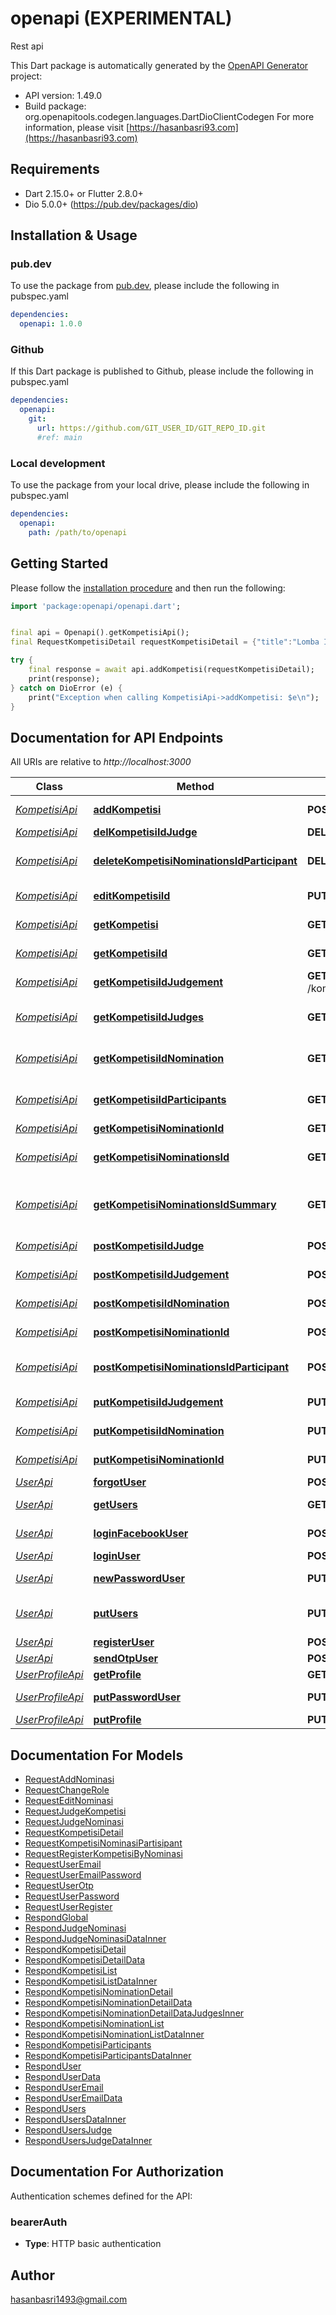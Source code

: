 # openapi (EXPERIMENTAL)
Rest api

This Dart package is automatically generated by the [OpenAPI Generator](https://openapi-generator.tech) project:

- API version: 1.49.0
- Build package: org.openapitools.codegen.languages.DartDioClientCodegen
For more information, please visit [https://hasanbasri93.com](https://hasanbasri93.com)

## Requirements

* Dart 2.15.0+ or Flutter 2.8.0+
* Dio 5.0.0+ (https://pub.dev/packages/dio)

## Installation & Usage

### pub.dev
To use the package from [pub.dev](https://pub.dev), please include the following in pubspec.yaml
```yaml
dependencies:
  openapi: 1.0.0
```

### Github
If this Dart package is published to Github, please include the following in pubspec.yaml
```yaml
dependencies:
  openapi:
    git:
      url: https://github.com/GIT_USER_ID/GIT_REPO_ID.git
      #ref: main
```

### Local development
To use the package from your local drive, please include the following in pubspec.yaml
```yaml
dependencies:
  openapi:
    path: /path/to/openapi
```

## Getting Started

Please follow the [installation procedure](#installation--usage) and then run the following:

```dart
import 'package:openapi/openapi.dart';


final api = Openapi().getKompetisiApi();
final RequestKompetisiDetail requestKompetisiDetail = {"title":"Lomba Ikan Flowerhorn","place":"Aeon Mall Sentul City","notes":"Lorep impusmmm","address":"Jl. Ir. H. Djuamda No. 78 Sentul City Bogor Indonesia 16810","link_maps":"https://goo.gl/maps/a6ETqYvtAMjqyYYC7","date":"yyyy-MM-ddTHH:mm:ss","phone_number":"6565457986241"}; // RequestKompetisiDetail | 

try {
    final response = await api.addKompetisi(requestKompetisiDetail);
    print(response);
} catch on DioError (e) {
    print("Exception when calling KompetisiApi->addKompetisi: $e\n");
}

```

## Documentation for API Endpoints

All URIs are relative to *http://localhost:3000*

Class | Method | HTTP request | Description
------------ | ------------- | ------------- | -------------
[*KompetisiApi*](doc/KompetisiApi.md) | [**addKompetisi**](doc/KompetisiApi.md#addkompetisi) | **POST** /kompetisi | Tambah kompetisi
[*KompetisiApi*](doc/KompetisiApi.md) | [**delKompetisiIdJudge**](doc/KompetisiApi.md#delkompetisiidjudge) | **DELETE** /kompetisi/{komId}/judge | Delete Juri
[*KompetisiApi*](doc/KompetisiApi.md) | [**deleteKompetisiNominationsIdParticipant**](doc/KompetisiApi.md#deletekompetisinominationsidparticipant) | **DELETE** /kompetisi/{komId}/nomination/{nomId} | Hapuskan peserta ke nominasi
[*KompetisiApi*](doc/KompetisiApi.md) | [**editKompetisiId**](doc/KompetisiApi.md#editkompetisiid) | **PUT** /kompetisi/{komId} | Sunting kompetisi
[*KompetisiApi*](doc/KompetisiApi.md) | [**getKompetisi**](doc/KompetisiApi.md#getkompetisi) | **GET** /kompetisi | Daftar Kompesiti
[*KompetisiApi*](doc/KompetisiApi.md) | [**getKompetisiId**](doc/KompetisiApi.md#getkompetisiid) | **GET** /kompetisi/{komId} | Kompesiti per ID
[*KompetisiApi*](doc/KompetisiApi.md) | [**getKompetisiIdJudgement**](doc/KompetisiApi.md#getkompetisiidjudgement) | **GET** /kompetisi/{komId}/nomination/{nomId}/judgement/{judgeId} | Ambil Nilai Penjurian
[*KompetisiApi*](doc/KompetisiApi.md) | [**getKompetisiIdJudges**](doc/KompetisiApi.md#getkompetisiidjudges) | **GET** /kompetisi/{komId}/judge | Daftar Peserta Kompetisi
[*KompetisiApi*](doc/KompetisiApi.md) | [**getKompetisiIdNomination**](doc/KompetisiApi.md#getkompetisiidnomination) | **GET** /kompetisi/{komId}/nomination | Daftar Nominasi per KompetisiId
[*KompetisiApi*](doc/KompetisiApi.md) | [**getKompetisiIdParticipants**](doc/KompetisiApi.md#getkompetisiidparticipants) | **GET** /kompetisi/{komId}/participant | Daftar Peserta Kompetisi
[*KompetisiApi*](doc/KompetisiApi.md) | [**getKompetisiNominationId**](doc/KompetisiApi.md#getkompetisinominationid) | **GET** /kompetisi/{komId}/nomination/{participant_id}/result | Hasil Juri 
[*KompetisiApi*](doc/KompetisiApi.md) | [**getKompetisiNominationsId**](doc/KompetisiApi.md#getkompetisinominationsid) | **GET** /kompetisi/{komId}/nomination/{nomId} | Daftar Peserta Nominasi
[*KompetisiApi*](doc/KompetisiApi.md) | [**getKompetisiNominationsIdSummary**](doc/KompetisiApi.md#getkompetisinominationsidsummary) | **GET** /kompetisi/{komId}/nomination/{nomId}/summary | Daftar Peserta Nominasi Summay
[*KompetisiApi*](doc/KompetisiApi.md) | [**postKompetisiIdJudge**](doc/KompetisiApi.md#postkompetisiidjudge) | **POST** /kompetisi/{komId}/judge | Registrasikan Juri
[*KompetisiApi*](doc/KompetisiApi.md) | [**postKompetisiIdJudgement**](doc/KompetisiApi.md#postkompetisiidjudgement) | **POST** /kompetisi/{komId}/nomination/{nomId}/judgement | Input Nilai Penjurian
[*KompetisiApi*](doc/KompetisiApi.md) | [**postKompetisiIdNomination**](doc/KompetisiApi.md#postkompetisiidnomination) | **POST** /kompetisi/{komId}/nomination | Tambah Nominasi
[*KompetisiApi*](doc/KompetisiApi.md) | [**postKompetisiNominationId**](doc/KompetisiApi.md#postkompetisinominationid) | **POST** /kompetisi/{komId}/participant | Registrasi Peserta
[*KompetisiApi*](doc/KompetisiApi.md) | [**postKompetisiNominationsIdParticipant**](doc/KompetisiApi.md#postkompetisinominationsidparticipant) | **POST** /kompetisi/{komId}/nomination/{nomId} | Daftarkan peserta ke nominasi
[*KompetisiApi*](doc/KompetisiApi.md) | [**putKompetisiIdJudgement**](doc/KompetisiApi.md#putkompetisiidjudgement) | **PUT** /kompetisi/{komId}/nomination/{nomId}/judgement | Update Nilai Penjurian
[*KompetisiApi*](doc/KompetisiApi.md) | [**putKompetisiIdNomination**](doc/KompetisiApi.md#putkompetisiidnomination) | **PUT** /kompetisi/{komId}/nomination | Edit Nominasi
[*KompetisiApi*](doc/KompetisiApi.md) | [**putKompetisiNominationId**](doc/KompetisiApi.md#putkompetisinominationid) | **PUT** /kompetisi/{komId}/participant | Ubah Peserta
[*UserApi*](doc/UserApi.md) | [**forgotUser**](doc/UserApi.md#forgotuser) | **POST** /forgot | Forgot
[*UserApi*](doc/UserApi.md) | [**getUsers**](doc/UserApi.md#getusers) | **GET** /users | List Users Admin Only
[*UserApi*](doc/UserApi.md) | [**loginFacebookUser**](doc/UserApi.md#loginfacebookuser) | **POST** /login-facebook | Login Facebook
[*UserApi*](doc/UserApi.md) | [**loginUser**](doc/UserApi.md#loginuser) | **POST** /login | Login
[*UserApi*](doc/UserApi.md) | [**newPasswordUser**](doc/UserApi.md#newpassworduser) | **PUT** /new-password | Create New Password
[*UserApi*](doc/UserApi.md) | [**putUsers**](doc/UserApi.md#putusers) | **PUT** /users | Sunting Role User Admin Only
[*UserApi*](doc/UserApi.md) | [**registerUser**](doc/UserApi.md#registeruser) | **POST** /register | Register
[*UserApi*](doc/UserApi.md) | [**sendOtpUser**](doc/UserApi.md#sendotpuser) | **POST** /send-otp | Kirim OTP
[*UserProfileApi*](doc/UserProfileApi.md) | [**getProfile**](doc/UserProfileApi.md#getprofile) | **GET** /profile | Get Profile
[*UserProfileApi*](doc/UserProfileApi.md) | [**putPasswordUser**](doc/UserProfileApi.md#putpassworduser) | **PUT** /change-password | Create New Password
[*UserProfileApi*](doc/UserProfileApi.md) | [**putProfile**](doc/UserProfileApi.md#putprofile) | **PUT** /profile | Edit Profile


## Documentation For Models

 - [RequestAddNominasi](doc/RequestAddNominasi.md)
 - [RequestChangeRole](doc/RequestChangeRole.md)
 - [RequestEditNominasi](doc/RequestEditNominasi.md)
 - [RequestJudgeKompetisi](doc/RequestJudgeKompetisi.md)
 - [RequestJudgeNominasi](doc/RequestJudgeNominasi.md)
 - [RequestKompetisiDetail](doc/RequestKompetisiDetail.md)
 - [RequestKompetisiNominasiPartisipant](doc/RequestKompetisiNominasiPartisipant.md)
 - [RequestRegisterKompetisiByNominasi](doc/RequestRegisterKompetisiByNominasi.md)
 - [RequestUserEmail](doc/RequestUserEmail.md)
 - [RequestUserEmailPassword](doc/RequestUserEmailPassword.md)
 - [RequestUserOtp](doc/RequestUserOtp.md)
 - [RequestUserPassword](doc/RequestUserPassword.md)
 - [RequestUserRegister](doc/RequestUserRegister.md)
 - [RespondGlobal](doc/RespondGlobal.md)
 - [RespondJudgeNominasi](doc/RespondJudgeNominasi.md)
 - [RespondJudgeNominasiDataInner](doc/RespondJudgeNominasiDataInner.md)
 - [RespondKompetisiDetail](doc/RespondKompetisiDetail.md)
 - [RespondKompetisiDetailData](doc/RespondKompetisiDetailData.md)
 - [RespondKompetisiList](doc/RespondKompetisiList.md)
 - [RespondKompetisiListDataInner](doc/RespondKompetisiListDataInner.md)
 - [RespondKompetisiNominationDetail](doc/RespondKompetisiNominationDetail.md)
 - [RespondKompetisiNominationDetailData](doc/RespondKompetisiNominationDetailData.md)
 - [RespondKompetisiNominationDetailDataJudgesInner](doc/RespondKompetisiNominationDetailDataJudgesInner.md)
 - [RespondKompetisiNominationList](doc/RespondKompetisiNominationList.md)
 - [RespondKompetisiNominationListDataInner](doc/RespondKompetisiNominationListDataInner.md)
 - [RespondKompetisiParticipants](doc/RespondKompetisiParticipants.md)
 - [RespondKompetisiParticipantsDataInner](doc/RespondKompetisiParticipantsDataInner.md)
 - [RespondUser](doc/RespondUser.md)
 - [RespondUserData](doc/RespondUserData.md)
 - [RespondUserEmail](doc/RespondUserEmail.md)
 - [RespondUserEmailData](doc/RespondUserEmailData.md)
 - [RespondUsers](doc/RespondUsers.md)
 - [RespondUsersDataInner](doc/RespondUsersDataInner.md)
 - [RespondUsersJudge](doc/RespondUsersJudge.md)
 - [RespondUsersJudgeDataInner](doc/RespondUsersJudgeDataInner.md)


## Documentation For Authorization


Authentication schemes defined for the API:
### bearerAuth

- **Type**: HTTP basic authentication


## Author

hasanbasri1493@gmail.com


